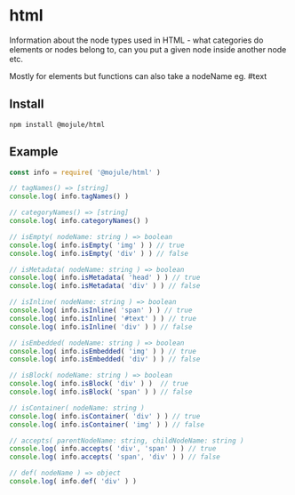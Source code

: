 # html

Information about the node types used in HTML - what categories do elements or
nodes belong to, can you put a given node inside another node etc.

Mostly for elements but functions can also take a nodeName eg. #text

## Install

`npm install @mojule/html`

## Example

```javascript
const info = require( '@mojule/html' )

// tagNames() => [string]
console.log( info.tagNames() )

// categoryNames() => [string]
console.log( info.categoryNames() )

// isEmpty( nodeName: string ) => boolean
console.log( info.isEmpty( 'img' ) ) // true
console.log( info.isEmpty( 'div' ) ) // false

// isMetadata( nodeName: string ) => boolean
console.log( info.isMetadata( 'head' ) ) // true
console.log( info.isMetadata( 'div' ) ) // false

// isInline( nodeName: string ) => boolean
console.log( info.isInline( 'span' ) ) // true
console.log( info.isInline( '#text' ) ) // true
console.log( info.isInline( 'div' ) ) // false

// isEmbedded( nodeName: string ) => boolean
console.log( info.isEmbedded( 'img' ) ) // true
console.log( info.isEmbedded( 'div' ) ) // false

// isBlock( nodeName: string ) => boolean
console.log( info.isBlock( 'div' ) )  // true
console.log( info.isBlock( 'span' ) ) // false

// isContainer( nodeName: string )
console.log( info.isContainer( 'div' ) ) // true
console.log( info.isContainer( 'img' ) ) // false

// accepts( parentNodeName: string, childNodeName: string )
console.log( info.accepts( 'div', 'span' ) ) // true
console.log( info.accepts( 'span', 'div' ) ) // false

// def( nodeName ) => object
console.log( info.def( 'div' ) )
```